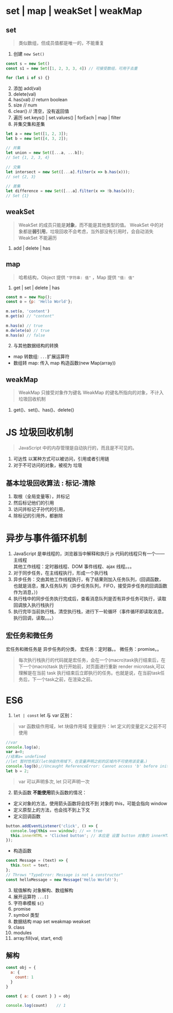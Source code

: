 # set | map | weakSet | weakMap
## set
> 类似数组，但成员值都是唯一的，不能重复
1. 创建 `new Set()`
```js
const s = new Set()
const s1 = new Set([1, 2, 3, 3, 4]) // 可接受数组，可用于去重

for (let i of s) {}
```
2. 添加 add(val)
3. delete(val)
4. has(val) // return boolean
5. size     // num
6. clear()  // 清空，没有返回值
7. 遍历 set.keys() | set.values() | forEach | map | filter
8. 并集交集和差集
```js
let a = new Set([1, 2, 3]);
let b = new Set([4, 3, 2]);
 
// 并集
let union = new Set([...a, ...b]);
// Set {1, 2, 3, 4}
 
// 交集
let intersect = new Set([...a].filter(x => b.has(x)));
// set {2, 3}
 
// 差集
let difference = new Set([...a].filter(x => !b.has(x)));
// Set {1}
```
## weakSet
> WeakSet 的成员只能是**对象**，而不能是其他类型的值。
> WeakSet 中的对象都是**弱引用**，垃圾回收不会考虑，当外部没有引用时，会自动消失
> WeakSet 不能遍历

1. add | delete | has

## map
> 哈希结构，Object 提供 `"字符串: 值"` ，Map 提供 `"值: 值"`

1. get | set | delete | has
```js
const m = new Map();
const o = {p: 'Hello World'};
 
m.set(o, 'content')
m.get(o) // "content"
 
m.has(o) // true
m.delete(o) // true
m.has(o) // false
```

2. 与其他数据结构的转换
- map 转数组: `...`扩展运算符
- 数组转 map: 传入 map 构造函数(new Map(array))

## weakMap
> WeakMap 只接受对象作为键名
> WeakMap 的键名所指向的对象，不计入垃圾回收机制

1. get()、set()、has()、delete()

# JS 垃圾回收机制
> JavaScript 中的内存管理是自动执行的，而且是不可见的。

1. 可达性
以某种方式可以被访问，引用或者引用链
2. 对于不可访问的对象，被视为 垃圾

## 基本垃圾回收算法 : 标记-清除
1. 取根（全局变量等），并标记
2. 然后标记他们的引用
3. 访问并标记子孙代的引用，
4. 除标记的引用外，都删除

# 异步与事件循环机制
1. JavaScript 是单线程的，浏览器当中解释和执行 js 代码的线程只有一个——主线程      
      其他工作线程：定时器线程、DOM 事件线程、ajax 线程。。。
2. 对于同步任务，在主线程执行，形成一个执行栈
3. 异步任务：交由其他工作线程执行，有了结果则加入任务队列，(回调函数，也就是消息，推入任务队列（异步任务队列，FIFO，接受异步任务的回调函数作为消息，）)
4. 执行栈中的同步任务执行完成后，查看消息队列是否有异步任务可执行，读取回调放入执行栈执行
5. 执行完毕当前执行栈，清空执行栈，进行下一轮循环（事件循环即读取消息，执行回调，读取。。。）

## 宏任务和微任务
宏任务和微任务是 异步任务的分类，
宏任务：定时器。。
微任务：promise。。

> 每次执行栈执行的代码就是宏任务，会在一个(macro)task执行结束后，在下一个(macro)task 执行开始前，对页面进行重新 render
> microtask,可以理解是在当前 task 执行结束后立即执行的任务。也就是说，在当前task任务后，下一个task之前，在渲染之前。


# ES6
1. `let | const`
let 与 var 区别：
> var 函数级作用域，let 块级作用域
> 变量提升：let 定义的变量定义之前不可使用
```js
//var
console.log(a);
var a=0;
//结果a= undefined
//let 暂时性死区(let块级作用域下，在变量声明之前的区域内不可使用该变量。)
console.log(b);//Uncaught ReferenceError: Cannot access 'b' before initialization(不可再变量声明前使用)
let b = 2;
```
> var 可以声明多次, let 只可声明一次
2. 箭头函数
**不能使用**箭头函数的情况：
- 定义对象的方法，使用箭头函数将会找不到 对象的 this，可能会指向 window
- 定义原型上的方法，也会找不到上下文
- 定义回调函数
```js
button.addEventListener('click', () => {
  console.log(this === window); // => true
  this.innerHTML = 'Clicked button'; // 本应是 设置 button 对象的 innerHTML
});
``` 
- 构造函数
```js
const Message = (text) => {
  this.text = text;
};
// Throws "TypeError: Message is not a constructor"
const helloMessage = new Message('Hello World!');
```
3. 赋值解构
对象解构、数组解构
4. 展开运算符 `...[]`
5. 字符串模板 `${}`
6. promise
7. symbol 类型
8. 数据结构 map set weakmap weakset
9. class
10. modules
11. array.fill(val, start, end)

## 解构
```js
const obj = {
  a: {
    count: 1
  }
}

const { a: { count } } = obj

console.log(count)    // 1
```